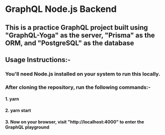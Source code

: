 # GraphQL Node.js Backend

## This is a practice GraphQL project built using "GraphQL-Yoga" as the server, "Prisma" as the ORM, and "PostgreSQL" as the database

## Usage Instructions:-

### You'll need Node.js installed on your system to run this locally.

### After cloning the repository, run the following commands:-

#### 1. yarn

#### 2. yarn start

#### 3. Now on your browser, visit "http://localhost:4000" to enter the GraphQL playground
